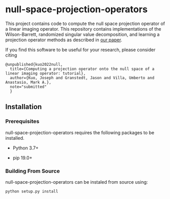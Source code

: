 # null-space-projection-operators

This project contains code to compute the null space projection operator of a linear imaging operator. This repository contains implementations of the Wilson-Barrett, randomized singular value decomposition, and learning a projection operator methods as described in [our paper]().

If you find this software to be useful for your research, please consider citing

```
@unpublished{kuo2022null,
  title={Computing a projection operator onto the null space of a linear imaging operator: tutorial},
  author={Kuo, Joseph and Granstedt, Jason and Villa, Umberto and Anastasio, Mark A.},
  note="submitted"
  }
```

## Installation 

### Prerequisites

null-space-projection-operators requires the following packages to be installed.

* Python 3.7+

* pip 19.0+

### Building From Source

null-space-projection-operators can be instaled from source using:

`python setup.py install`
